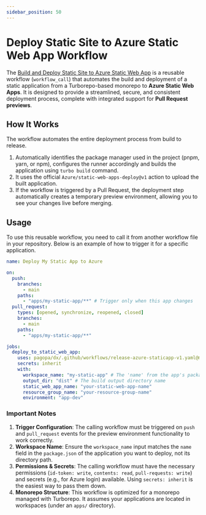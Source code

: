 ```yaml
---
sidebar_position: 50
---
```


# Deploy Static Site to Azure Static Web App Workflow

The
[Build and Deploy Static Site to Azure Static Web App](https://github.com/pagopa/dx/tree/main/.github/workflows/release-azure-staticapp-v1.yaml)
is a reusable workflow (`workflow_call`) that automates the build and deployment
of a static application from a Turborepo-based monorepo to **Azure Static Web
Apps**. It is designed to provide a streamlined, secure, and consistent
deployment process, complete with integrated support for **Pull Request
previews**.

## How It Works

The workflow automates the entire deployment process from build to release.

1. Automatically identifies the package manager used in the project (pnpm, yarn,
   or npm), configures the runner accordingly and builds the application using
   `turbo build` command.
2. It uses the official `Azure/static-web-apps-deploy@v1` action to upload the
   built application.
3. If the workflow is triggered by a Pull Request, the deployment step
   automatically creates a temporary preview environment, allowing you to see
   your changes live before merging.

## Usage

To use this reusable workflow, you need to call it from another workflow file in
your repository. Below is an example of how to trigger it for a specific
application.

```yaml
name: Deploy My Static App to Azure

on:
  push:
    branches:
      - main
    paths:
      - "apps/my-static-app/**" # Trigger only when this app changes
  pull_request:
    types: [opened, synchronize, reopened, closed]
    branches:
      - main
    paths:
      - "apps/my-static-app/**"

jobs:
  deploy_to_static_web_app:
    uses: pagopa/dx/.github/workflows/release-azure-staticapp-v1.yaml@main # Path to the reusable workflow
    secrets: inherit
    with:
      workspace_name: "my-static-app" # The 'name' from the app's package.json
      output_dir: "dist" # The build output directory name
      static_web_app_name: "your-static-web-app-name"
      resource_group_name: "your-resource-group-name"
      environment: "app-dev"
```

### Important Notes

1. **Trigger Configuration**: The calling workflow must be triggered on `push`
   and `pull_request` events for the preview environment functionality to work
   correctly.
2. **Workspace Name**: Ensure the `workspace_name` input matches the `name`
   field in the `package.json` of the application you want to deploy, not its
   directory path.
3. **Permissions & Secrets**: The calling workflow must have the necessary
   permissions (`id-token: write`, `contents: read`, `pull-requests: write`) and
   secrets (e.g., for Azure login) available. Using `secrets: inherit` is the
   easiest way to pass them down.
4. **Monorepo Structure**: This workflow is optimized for a monorepo managed
   with Turborepo. It assumes your applications are located in workspaces (under
   an `apps/` directory).
